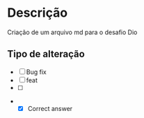 # Descrição

Criação de um arquivo md para o desafio Dio


## Tipo de alteração

- [ ] Bug fix
- [ ] feat
- [ ] 
- - [x] Correct answer
